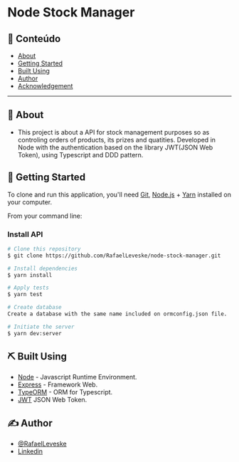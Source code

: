 # Node Stock Manager

## 📝 Conteúdo

- [About](#about)
- [Getting Started](#getting_started)
- [Built Using](#built_using)
- [Author](#authors)
- [Acknowledgement](#acknowledgement)

---

## 🏁 About <a name = "about"></a>

- This project is about a API for stock management purposes so as controling orders of products, its prizes and quatities. Developed in Node with the authentication based on the library JWT(JSON Web Token), using Typescript and DDD pattern.

## 🏁 Getting Started <a name = "getting_started"></a>
To clone and run this application, you'll need [Git](https://git-scm.com), [Node.js](https://nodejs.org/en/) + [Yarn](https://yarnpkg.com/) installed on your computer.

From your command line:

### Install API

```bash
# Clone this repository
$ git clone https://github.com/RafaelLeveske/node-stock-manager.git

# Install dependencies
$ yarn install

# Apply tests
$ yarn test

# Create database
Create a database with the same name included on ormconfig.json file.

# Initiate the server
$ yarn dev:server
```

## ⛏️ Built Using <a name = "built_using"></a>

- [Node](https://nodejs.org/en/) - Javascript Runtime Environment.
- [Express](https://expressjs.com/pt-br/) - Framework Web.
- [TypeORM](https://typeorm.io/#/) - ORM for Typescript.
- [JWT](https://jwt.io/) JSON Web Token.

## ✍️ Author <a name = "authors"></a>

- [@RafaelLeveske](https://github.com/RafaelLeveske)
- [Linkedin](https://www.linkedin.com/in/rafael-vieira-506331182/)
